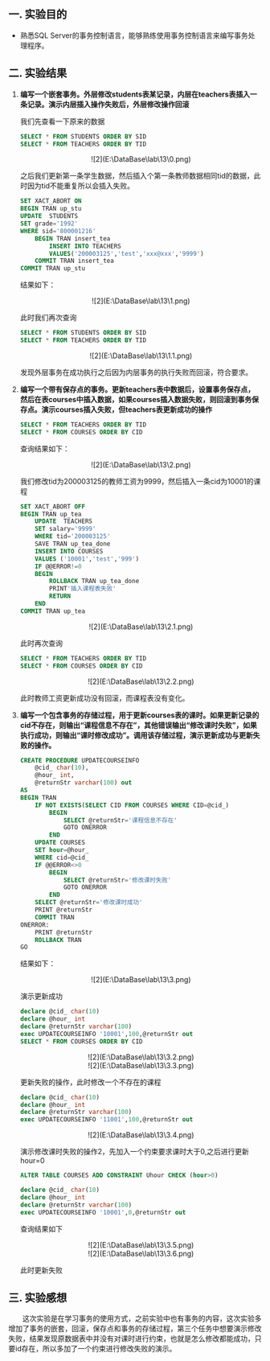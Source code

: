 ## 一.  实验目的
-   熟悉SQL Server的事务控制语言，能够熟练使用事务控制语言来编写事务处理程序。

## 二.  实验结果

1.  **编写一个嵌套事务。外层修改students表某记录，内层在teachers表插入一条记录。演示内层插入操作失败后，外层修改操作回滚**

    我们先查看一下原来的数据

    ~~~sql
    SELECT * FROM STUDENTS ORDER BY SID
    SELECT * FROM TEACHERS ORDER BY TID
    ~~~

    <center>![2](E:\DataBase\lab\13\0.png)</center>

    之后我们更新第一条学生数据，然后插入个第一条教师数据相同tid的数据，此时因为tid不能重复所以会插入失败。

    ~~~sql
    SET XACT_ABORT ON
    BEGIN TRAN up_stu
    UPDATE  STUDENTS 
    SET grade='1992' 
    WHERE sid='800001216'
    	BEGIN TRAN insert_tea
    		INSERT INTO TEACHERS  
    		VALUES('200003125','test','xxx@xxx','9999') 
    	COMMIT TRAN insert_tea
    COMMIT TRAN up_stu
    ~~~

    结果如下：

    <center>![2](E:\DataBase\lab\13\1.png)</center>

    此时我们再次查询

    ~~~sql
    SELECT * FROM STUDENTS ORDER BY SID
    SELECT * FROM TEACHERS ORDER BY TID
    ~~~

    <center>![2](E:\DataBase\lab\13\1.1.png)</center>

    发现外层事务在成功执行之后因为内层事务的执行失败而回滚，符合要求。

2.  **编写一个带有保存点的事务。更新teachers表中数据后，设置事务保存点，然后在表courses中插入数据，如果courses插入数据失败，则回滚到事务保存点。演示courses插入失败，但teachers表更新成功的操作** 

    ~~~sql
    SELECT * FROM TEACHERS ORDER BY TID
    SELECT * FROM COURSES ORDER BY CID 
    ~~~

    查询结果如下：

    <center>![2](E:\DataBase\lab\13\2.png)</center>

    我们修改tid为200003125的教师工资为9999，然后插入一条cid为10001的课程

    ~~~sql
    SET XACT_ABORT OFF
    BEGIN TRAN up_tea
    	UPDATE  TEACHERS 
    	SET salary='9999' 
    	WHERE tid='200003125'
    	SAVE TRAN up_tea_done
    	INSERT INTO COURSES
    	VALUES ('10001','test','999')
    	IF @@ERROR!=0
    	BEGIN
    		ROLLBACK TRAN up_tea_done
    		PRINT'插入课程表失败'
    		RETURN
    	END
    COMMIT TRAN up_tea
    ~~~

    <center>![2](E:\DataBase\lab\13\2.1.png)</center>

    此时再次查询

    ~~~sql
    SELECT * FROM TEACHERS ORDER BY TID
    SELECT * FROM COURSES ORDER BY CID 
    ~~~

    <center>![2](E:\DataBase\lab\13\2.2.png)</center>

    此时教师工资更新成功没有回滚，而课程表没有变化。

3.  **编写一个包含事务的存储过程，用于更新courses表的课时。如果更新记录的cid不存在，则输出“课程信息不存在”，其他错误输出“修改课时失败”，如果执行成功，则输出“课时修改成功”。调用该存储过程，演示更新成功与更新失败的操作。** 

    ~~~sql
    CREATE PROCEDURE UPDATECOURSEINFO
    	@cid_ char(10),
    	@hour_ int,
    	@returnStr varchar(100) out
    AS
    BEGIN TRAN
    	IF NOT EXISTS(SELECT CID FROM COURSES WHERE CID=@cid_)
    		BEGIN
    			SELECT @returnStr='课程信息不存在'
    			GOTO ONERROR
    		END
    	UPDATE COURSES
    	SET hour=@hour_
    	WHERE cid=@cid_
    	IF @@ERROR<>0
    		BEGIN
    			SELECT @returnStr='修改课时失败'
    			GOTO ONERROR
    		END
    	SELECT @returnStr='修改课时成功'
    	PRINT @returnStr
    	COMMIT TRAN
    ONERROR:
    	PRINT @returnStr
    	ROLLBACK TRAN
    GO
    ~~~

    结果如下：

    <center>![2](E:\DataBase\lab\13\3.png)</center>

    演示更新成功

    ~~~sql
    declare @cid_ char(10)
    declare @hour_ int
    declare @returnStr varchar(100)
    exec UPDATECOURSEINFO '10001',100,@returnStr out
    SELECT * FROM COURSES ORDER BY CID
    ~~~

    <center>![2](E:\DataBase\lab\13\3.2.png)</center>

    <center>![2](E:\DataBase\lab\13\3.3.png)</center>

    更新失败的操作，此时修改一个不存在的课程

    ~~~sql
    declare @cid_ char(10)
    declare @hour_ int
    declare @returnStr varchar(100)
    exec UPDATECOURSEINFO '11001',100,@returnStr out
    ~~~

    <center>![2](E:\DataBase\lab\13\3.4.png)</center>

    演示修改课时失败的操作2，先加入一个约束要求课时大于0,之后进行更新hour=0

    ~~~sql
    ALTER TABLE COURSES ADD CONSTRAINT Uhour CHECK (hour>0)

    declare @cid_ char(10)
    declare @hour_ int
    declare @returnStr varchar(100)
    exec UPDATECOURSEINFO '10001',0,@returnStr out
    ~~~

    查询结果如下

    <center>![2](E:\DataBase\lab\13\3.5.png)</center>

    <center>![2](E:\DataBase\lab\13\3.6.png)</center>

    此时更新失败



## 三.  实验感想

<p style="text-indent: 2em">这次实验是在学习事务的使用方式，之前实验中也有事务的内容，这次实验多增加了事务的嵌套，回滚，保存点和事务的存储过程，第三个任务中想要演示修改失败，结果发现原数据表中并没有对课时进行约束，也就是怎么修改都能成功，只要id存在，所以多加了一个约束进行修改失败的演示。</p>
